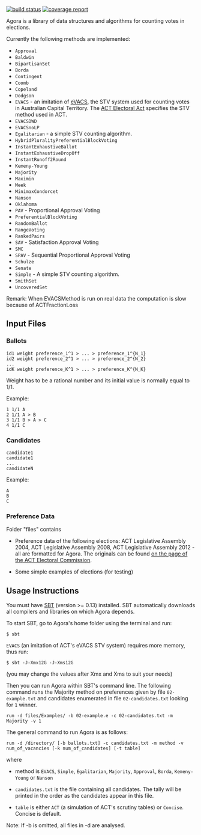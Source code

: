 [![build status](https://gitlab.com/aossie/Agora/badges/master/build.svg)](https://gitlab.com/aossie/Agora/commits/master)
[![coverage report](https://gitlab.com/aossie/Agora/badges/master/coverage.svg)](https://gitlab.com/aossie/Agora/commits/master)

Agora is a library of data structures and algorithms for counting votes in elections.

Currently the following methods are implemented:  

* `Approval`
* `Baldwin`
* `BipartisanSet`
* `Borda`
* `Contingent`
* `Coomb`
* `Copeland`
* `Dodgson`
* `EVACS` - an imitation of [eVACS](http://www.elections.act.gov.au/elections_and_voting/electronic_voting_and_counting), the STV system used for counting votes in Australian Capital Territory. The [ACT Electoral Act](http://www.legislation.act.gov.au/a/1992-71/default.asp) specifies the STV method used in ACT.
* `EVACSDWD`
* `EVACSnoLP`
* `Egalitarian` - a simple STV counting algorithm.
* `HybridPluralityPreferentialBlockVoting`
* `InstantExhaustiveBallot`
* `InstantExhaustiveDropOff`
* `InstantRunoff2Round`
* `Kemeny-Young`
* `Majority`
* `Maximin`
* `Meek`
* `MinimaxCondorcet`
* `Nanson`
* `Oklahoma`
* `PAV` - Proportional Approval Voting
* `PreferentialBlockVoting`
* `RandomBallot`
* `RangeVoting`
* `RankedPairs`
* `SAV` - Satisfaction Approval Voting
* `SMC`
* `SPAV` - Sequential  Proportional Approval Voting
* `Schulze`
* `Senate`
* `Simple` - A simple STV counting algorithm.
* `SmithSet`
* `UncoveredSet`

Remark: When EVACSMethod is run on real data the computation is slow because of ACTFractionLoss

## Input Files

### Ballots

```
id1 weight preference_1^1 > ... > preference_1^{N_1}  
id2 weight preference_2^1 > ... > preference_2^{N_2}
...  
idK weight preference_K^1 > ... > preference_K^{N_K}  
```
Weight has to be a rational number and its initial value is normally equal to 1/1.  

Example:  

```
1 1/1 A  
2 1/1 A > B  
3 1/1 B > A > C  
4 1/1 C  
```

### Candidates

```
candidate1
candidate1
...
candidateN
```

Example:

```
A
B
C
```



### Preference Data

Folder "files" contains 

* Preference data of the following elections: ACT Legislative Assembly 2004, ACT Legislative Assembly 2008, ACT Legislative Assembly 2012 - all are formatted for Agora. The originals can be found [on the page of the ACT Electoral Commission](http://www.elections.act.gov.au/elections_and_voting/past_act_legislative_assembly_elections). 

* Some simple examples of elections (for testing)

## Usage Instructions 

You must have [SBT](http://www.scala-sbt.org/release/docs/Setup.html) (version >= 0.13) installed. SBT automatically downloads all compilers and libraries on which  Agora depends.

To start SBT, go to Agora's home folder using the terminal and run:
```
$ sbt
```

`EVACS` (an imitation of ACT's eVACS STV system) requires more memory, thus run:
```
$ sbt -J-Xmx12G -J-Xms12G  
```
(you may change the values after Xmx and Xms to suit your needs)

Then you can run Agora within SBT's command line. The following command runs the Majority method on preferences given by file `02-example.txt` and candidates enumerated in file `02-candidates.txt` looking for `1` winner.

```
run -d files/Examples/ -b 02-example.e -c 02-candidates.txt -m Majority -v 1
```
The general command to run Agora is as follows:

```
run -d /directory/ [-b ballots.txt] -c candidates.txt -m method -v num_of_vacancies [-k num_of_candidates] [-t table]
```

where

* method is `EVACS`, `Simple`, `Egalitarian`, `Majority`, `Approval`, `Borda`, `Kemeny-Young` or `Nanson`

* `candidates.txt` is the file containing all candidates. The tally will be printed in the order as the candidates appear in this file.

* `table` is either `ACT` (a simulation of ACT's scrutiny tables) or `Concise`. Concise is default.

Note: If -b is omitted, all files in -d are analysed.

